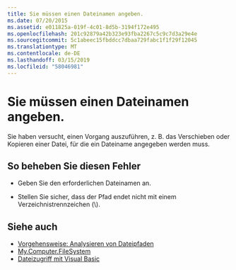 ```yaml
---
title: Sie müssen einen Dateinamen angeben.
ms.date: 07/20/2015
ms.assetid: e011825a-019f-4c01-8d5b-3194f172e495
ms.openlocfilehash: 201c92879a42b323e93fba2267c5c9c7d3a29e4e
ms.sourcegitcommit: 5c1abeec15fbddcc7dbaa729fabc1f1f29f12045
ms.translationtype: MT
ms.contentlocale: de-DE
ms.lasthandoff: 03/15/2019
ms.locfileid: "58046981"
---
```

# <a name="you-must-specify-a-file-name"></a>Sie müssen einen Dateinamen angeben.
Sie haben versucht, einen Vorgang auszuführen, z. B. das Verschieben oder Kopieren einer Datei, für die ein Dateiname angegeben werden muss.  
  
## <a name="to-correct-this-error"></a>So beheben Sie diesen Fehler  
  
-   Geben Sie den erforderlichen Dateinamen an.  
  
-   Stellen Sie sicher, dass der Pfad endet nicht mit einem Verzeichnistrennzeichen (\\).  
  
## <a name="see-also"></a>Siehe auch

- [Vorgehensweise: Analysieren von Dateipfaden](../../visual-basic/developing-apps/programming/drives-directories-files/how-to-parse-file-paths.md)
- [My.Computer.FileSystem](xref:Microsoft.VisualBasic.FileIO.FileSystem)
- [Dateizugriff mit Visual Basic](../../visual-basic/developing-apps/programming/drives-directories-files/file-access.md)
